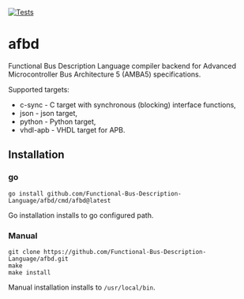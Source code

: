 [![Tests](https://github.com/Functional-Bus-Description-Language/afbd/actions/workflows/tests.yml/badge.svg?branch=master)](https://github.com/Functional-Bus-Description-Language/afbd/actions?query=master)

# afbd

Functional Bus Description Language compiler backend for Advanced Microcontroller Bus Architecture 5 (AMBA5) specifications.

Supported targets:
- c-sync - C target with synchronous (blocking) interface functions,
- json - json target,
- python - Python target,
- vhdl-apb - VHDL target for APB.

## Installation

### go
```
go install github.com/Functional-Bus-Description-Language/afbd/cmd/afbd@latest
```

Go installation installs to go configured path.

### Manual

```
git clone https://github.com/Functional-Bus-Description-Language/afbd.git
make
make install
```

Manual installation installs to `/usr/local/bin`.
